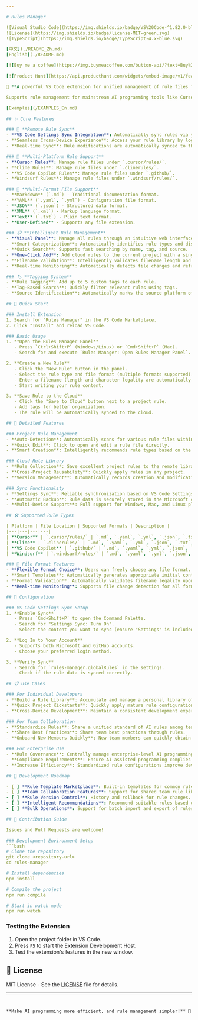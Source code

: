 ```yaml
---

# Rules Manager

![Visual Studio Code](https://img.shields.io/badge/VS%20Code-^1.82.0-blue.svg)
![License](https://img.shields.io/badge/license-MIT-green.svg)
![TypeScript](https://img.shields.io/badge/TypeScript-4.x-blue.svg)

[中文](./README_Zh.md)
[English](./README.md)

[![Buy me a coffee](https://img.buymeacoffee.com/button-api/?text=Buy%20me%20a%20coffee&emoji=☕&slug=ponyred&button_colour=5F7FFF&font_colour=ffffff&font_family=Cookie&outline_colour=000000&coffee_colour=FFDD00)](https://www.buymeacoffee.com/ponyred)

[![Product Hunt](https://api.producthunt.com/widgets/embed-image/v1/featured.png?post_id=1013301&theme=light&t=1757140846606)](https://www.producthunt.com/products/rules-manager?embed=true&utm_source=badge-featured&utm_medium=badge&utm_source=badge-rules&#0045;manager)

🚀 **A powerful VS Code extension for unified management of rule files for various AI programming tools**

Supports rule management for mainstream AI programming tools like Cursor, Cline, VS Code Copilot, and Windsurf, providing features such as cloud sync, tag classification, and one-click add to local projects.

[Examples](/EXAMPLES_En.md)

## ✨ Core Features

### 🔄 **Remote Rule Sync**
- **VS Code Settings Sync Integration**: Automatically sync rules via your VS Code account.
- **Seamless Cross-Device Experience**: Access your rule library by logging into your VS Code account on any device.
- **Real-time Sync**: Rule modifications are automatically synced to the cloud, no manual action required.

### 🎯 **Multi-Platform Rule Support**
- **Cursor Rules**: Manage rule files under `.cursor/rules/`.
- **Cline Rules**: Manage rule files under `.clinerules/`.
- **VS Code Copilot Rules**: Manage rule files under `.github/`.
- **Windsurf Rules**: Manage rule files under `.windsurf/rules/`.

### 📄 **Multi-Format File Support**
- **Markdown** (`.md`) - Traditional documentation format.
- **YAML** (`.yaml`, `.yml`) - Configuration file format.
- **JSON** (`.json`) - Structured data format.
- **XML** (`.xml`) - Markup language format.
- **Text** (`.txt`) - Plain text format.
- **User-Defined** - Supports any file extension.

### 📋 **Intelligent Rule Management**
- **Visual Panel**: Manage all rules through an intuitive web interface.
- **Smart Categorization**: Automatically identifies rule types and displays them in categories.
- **Quick Search**: Supports fast searching by name, tag, and source.
- **One-Click Add**: Add cloud rules to the current project with a single click.
- **Filename Validation**: Intelligently validates filename length and character legality.
- **Real-time Monitoring**: Automatically detects file changes and refreshes the rule list.

### 🏷️ **Tagging System**
- **Rule Tagging**: Add up to 5 custom tags to each rule.
- **Tag-Based Search**: Quickly filter relevant rules using tags.
- **Source Identification**: Automatically marks the source platform of a rule.

## 🚀 Quick Start

### Install Extension
1. Search for "Rules Manager" in the VS Code Marketplace.
2. Click "Install" and reload VS Code.

### Basic Usage
1. **Open the Rules Manager Panel**
   - Press `Ctrl+Shift+P` (Windows/Linux) or `Cmd+Shift+P` (Mac).
   - Search for and execute `Rules Manager: Open Rules Manager Panel`.

2. **Create a New Rule**
   - Click the "New Rule" button in the panel.
   - Select the rule type and file format (multiple formats supported).
   - Enter a filename (length and character legality are automatically validated).
   - Start writing your rule content.

3. **Save Rule to the Cloud**
   - Click the "Save to Cloud" button next to a project rule.
   - Add tags for better organization.
   - The rule will be automatically synced to the cloud.

## 📖 Detailed Features

### Project Rule Management
- **Auto-Detection**: Automatically scans for various rule files within the project.
- **Quick Edit**: Click to open and edit a rule file directly.
- **Smart Creation**: Intelligently recommends rule types based on the current project environment.

### Cloud Rule Library
- **Rule Collection**: Save excellent project rules to the remote library.
- **Cross-Project Reusability**: Quickly apply rules in any project.
- **Version Management**: Automatically records creation and modification times for rules.

### Sync Functionality
- **Settings Sync**: Reliable synchronization based on VS Code Settings Sync.
- **Automatic Backup**: Rule data is securely stored in the Microsoft cloud.
- **Multi-Device Support**: Full support for Windows, Mac, and Linux platforms.

## 🛠️ Supported Rule Types

| Platform | File Location | Supported Formats | Description |
|---|---|---|---|
| **Cursor** | `.cursor/rules/` | `.md`, `.yaml`, `.yml`, `.json`, `.txt`, `.xml` | Rules for the Cursor AI programming assistant. |
| **Cline** | `.clinerules/` | `.md`, `.yaml`, `.yml`, `.json`, `.txt`, `.xml` | Rules for the Cline AI assistant. |
| **VS Code Copilot** | `.github/` | `.md`, `.yaml`, `.yml`, `.json`, `.txt`, `.xml` | Rules for GitHub Copilot. |
| **Windsurf** | `.windsurf/rules/` | `.md`, `.yaml`, `.yml`, `.json`, `.txt`, `.xml` | Rules for Windsurf AI. |

### 📝 File Format Features
- **Flexible Format Choice**: Users can freely choose any file format.
- **Smart Templates**: Automatically generates appropriate initial content based on the file format.
- **Format Validation**: Automatically validates filename legality upon creation (≤50 characters, no illegal characters).
- **Real-time Monitoring**: Supports file change detection for all formats.

## 🔧 Configuration

### VS Code Settings Sync Setup
1. **Enable Sync**
   - Press `Cmd+Shift+P` to open the Command Palette.
   - Search for "Settings Sync: Turn On".
   - Select the content you want to sync (ensure "Settings" is included).

2. **Log In to Your Account**
   - Supports both Microsoft and GitHub accounts.
   - Choose your preferred login method.

3. **Verify Sync**
   - Search for `rules-manager.globalRules` in the settings.
   - Check if the rule data is synced correctly.

## 📋 Use Cases

### For Individual Developers
- **Build a Rule Library**: Accumulate and manage a personal library of AI prompts.
- **Quick Project Kickstarts**: Quickly apply mature rule configurations to new projects.
- **Cross-Device Development**: Maintain a consistent development experience across different devices.

### For Team Collaboration
- **Standardize Rules**: Share a unified standard of AI rules among team members.
- **Share Best Practices**: Share team best practices through rules.
- **Onboard New Members Quickly**: New team members can quickly obtain project rule configurations.

### For Enterprise Use
- **Rule Governance**: Centrally manage enterprise-level AI programming rules.
- **Compliance Requirements**: Ensure AI-assisted programming complies with corporate standards.
- **Increase Efficiency**: Standardized rule configurations improve development efficiency.

## 🚀 Development Roadmap

- [ ] **Rule Template Marketplace**: Built-in templates for common rules.
- [ ] **Team Collaboration Features**: Support for shared team rule libraries.
- [ ] **Rule Version Control**: History and rollback for rule changes.
- [ ] **Intelligent Recommendations**: Recommend suitable rules based on the project type.
- [ ] **Bulk Operations**: Support for batch import and export of rules.

## 🤝 Contribution Guide

Issues and Pull Requests are welcome!

### Development Environment Setup
```bash
# Clone the repository
git clone <repository-url>
cd rules-manager

# Install dependencies
npm install

# Compile the project
npm run compile

# Start in watch mode
npm run watch
```

### Testing the Extension
1. Open the project folder in VS Code.
2. Press `F5` to start the Extension Development Host.
3. Test the extension's features in the new window.

## 📄 License

MIT License - See the [LICENSE](LICENSE) file for details.

---
```


**Make AI programming more efficient, and rule management simpler!** 🎉
